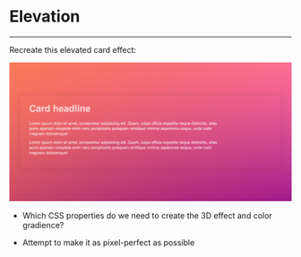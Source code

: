 # Elevation

---

Recreate this elevated card effect:

![Example](example.png)

- Which CSS properties do we need to create the 3D effect and color gradience?

- Attempt to make it as pixel-perfect as possible
